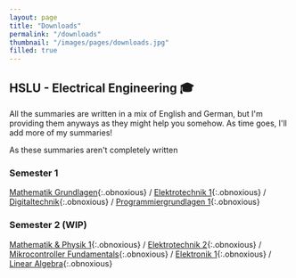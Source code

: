 ```yaml
---
layout: page
title: "Downloads"
permalink: "/downloads"
thumbnail: "/images/pages/downloads.jpg"
filled: true
---
```


## HSLU - Electrical Engineering 🎓

All the summaries are written in a mix of English and German, but I'm providing them anyways as they might help you somehow. As time goes, I'll add more of my summaries!

As these summaries aren't completely written

### Semester 1

[Mathematik Grundlagen](/downloads/ee21/s1_mathematik_grundlagen.pdf){:.obnoxious} / [Elektrotechnik 1](/downloads/ee21/s1_elektrotechnik_1.pdf){:.obnoxious} / [Digitaltechnik](/downloads/ee21/s1_digitaltechnik.pdf){:.obnoxious} / [Programmiergrundlagen 1](/downloads/ee21/s1_programmiergrundlagen.pdf){:.obnoxious}

### Semester 2 (WIP)
[Mathematik & Physik 1](){:.obnoxious} / [Elektrotechnik 2](){:.obnoxious} / [Mikrocontroller Fundamentals](){:.obnoxious} / [Elektronik 1](){:.obnoxious} / [Linear Algebra](){:.obnoxious}